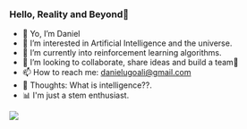 ### Hello, Reality and Beyond👋

- 📜 Yo, I’m Daniel
- 👀 I’m interested in Artificial Intelligence and the universe.
- 🌱 I’m currently into reinforcement learning algorithms.
- 📑 I’m looking to collaborate, share ideas and build a team💪
- 📫 How to reach me: danielugoali@gmail.com 
- 🧠 Thoughts: What is intelligence??.
- 📊 I'm just a stem enthusiast.

<img align="center" src="https://github-readme-stats.vercel.app/api/top-langs?username=DanielUgoAli&show_icons=true&locale=en&theme=vue-dark&langs_count=10&hide_border=true">

[comment]: <[![GitHub Streak](https://streak-stats.demolab.com/?user=DanielUgoAli&theme=dark)](https://git.io/streak-stats)>

<!---
DanielUgoAli/DanielUgoAli is a ✨ special ✨ repository because its `README.md` (this file) appears on your GitHub profile.
You can click the Preview link to take a look at your changes.
--->
